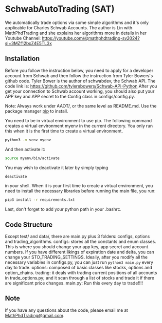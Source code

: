 # SchwabAutoTrading (SAT)
We automatically trade options via some simple algorithms and it's only applicable for Charles Schwab Accounts. 
The author is Lin with MathPhdTrading and she explains her algorithms more in details in 
her Youtube Channel: https://youtube.com/@mathphdtrading-sv2024?si=3MZf12bxZ4E5TL3x

## Installation

Before you follow the instruction below, you need to apply for a developer account from Schwab and then 
follow the instruction from Tyler Bowers's github code. Tyler Bower is the author of schwabdev, the Schwab API.
The code link is: https://github.com/tylerebowers/Schwab-API-Python
After you get your connection to Schwab account working, you should also put your APP key and APP secret to 
the Config class in configs/config.py.

Note: Always work under AAOT/, or the same level as README.md.
Use the package manager [pip](https://pip.pypa.io/en/stable/) to install.

You need to be in virtual environment to use pip. The following command creates a virtual environment myenv in
the current directory. You only run this when it is the first time to create a virtual environment.

```bash
python3 -m venv myenv
```

And then activate it:

```bash
source myenv/bin/activate
```

You may wish to deactivate it later by simply typing

```bash
deactivate
```

in your shell.
When it is your first time to create a virtual environment, you need to install the necessary
libraries before running the main file, you run:
```bash
pip3 install -r requirements.txt
```

Last, don't forget to add your python path in your .bashrc.

## Code Structure
Except test/ and data/, there are main.py plus 3 folders: configs, options and trading_algorithms. 
configs: stores all the constants and enum classes. This is where you should change your app 
key, app secret and account numbers. If you have different likings of expiration date and delta, you can 
change your STO_TRADING_SETTINGS. Ideally, after you modify all the necessary variables in configs.py, 
you can just run ```python3 main.py``` every day to trade. 
options: composed of basic classes like stocks, options and option_chains. 
trading: it deals with trading current positions of all accounts in trade_options.py; and it scan 
through a list of stocks and trade it if there are significant price changes. 
main.py: Run this every day to trade!!!!

## Note
If you have any questions about the code, please email me at MathPhdTrading@gmail.com. 
